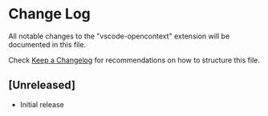 # Change Log

All notable changes to the "vscode-opencontext" extension will be documented in this file.

Check [Keep a Changelog](http://keepachangelog.com/) for recommendations on how to structure this file.

## [Unreleased]

- Initial release